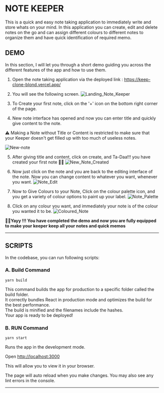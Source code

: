 # NOTE KEEPER

This is a quick and easy note taking application to immediately write and store whats on your mind. In this application you can create, edit and delete notes on the go and can assign different colours to different notes to organize them and have quick identification of required memo.

## DEMO

In this section, I will let you through a short demo guiding you across the different features of the app and how to use them.

1. Open the note taking application via the deployed link : https://keep-clone-blond.vercel.app/

2. You will see the following screen.
   ![Landing_Note_Keeper](image.png)

3. To Create your first note, click on the '+' icon on the bottom right corner of the page.

4. New note interface has opened and now you can enter title and quickly give content to the note.

⚠️ Making a Note without Title or Content is restricted to make sure that your Keeper doesn't get filled up with too much of useless notes.

![New-note](image-1.png)

5. After giving title and content, click on create, and Ta-Daa!!! you have created your first note 🥳🥳
   ![New_Note_Created](image-2.png)

6. Now just click on the note and you are back to the editing interface of the note. Now you can change content to whatever you want, whenever you want.
   ![Note_Edit](image-3.png)

7. Now to Give Colours to your Note, Click on the colour palette icon, and you get a variety of colour options to paint up your label.
   ![Note_Palette](image-4.png)

8. Click on any colour you want, and immediately your note is of the colour you wanted it to be.
   ![Coloured_Note](image-5.png)

**🎉🎉Yayy !!! You have completed the demo and now you are fully equipped to make your keeper keep all your notes and quick memos**

---

## SCRIPTS

In the codebase, you can run following scripts:

### A. Build Command

`yarn build`

This command builds the app for production to a specific folder called the build folder.\
It correctly bundles React in production mode and optimizes the build for the best performance.\
The build is minified and the filenames include the hashes.\
Your app is ready to be deployed!

### B. RUN Command

`yarn start`

Runs the app in the development mode.

Open [http://localhost:3000](http://localhost:3000)

This will allow you to view it in your browser.

The page will auto reload when you make changes. You may also see any lint errors in the console.

---
